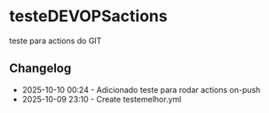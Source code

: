 # testeDEVOPSactions
teste para actions do GIT

## Changelog
- 2025-10-10 00:24 - Adicionado teste para rodar actions on-push
- 2025-10-09 23:10 - Create testemelhor.yml

